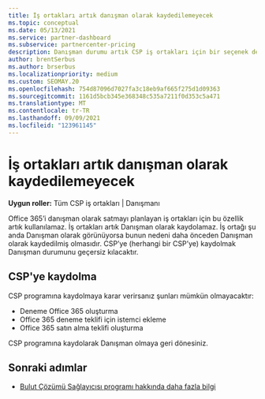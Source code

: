 ```yaml
---
title: İş ortakları artık danışman olarak kaydedilemeyecek
ms.topic: conceptual
ms.date: 05/13/2021
ms.service: partner-dashboard
ms.subservice: partnercenter-pricing
description: Danışman durumu artık CSP iş ortakları için bir seçenek değildir.
author: brentSerbus
ms.author: brserbus
ms.localizationpriority: medium
ms.custom: SEOMAY.20
ms.openlocfilehash: 754d87096d7027fa3c18eb9af665f275d1d09363
ms.sourcegitcommit: 1161d5bcb345e368348c535a7211f0d353c5a471
ms.translationtype: MT
ms.contentlocale: tr-TR
ms.lasthandoff: 09/09/2021
ms.locfileid: "123961145"
---
```

# <a name="partners-can-no-longer-enroll-as-advisors"></a>İş ortakları artık danışman olarak kaydedilemeyecek 

**Uygun roller:** Tüm CSP iş ortakları | Danışmanı

Office 365’i danışman olarak satmayı planlayan iş ortakları için bu özellik artık kullanılamaz. İş ortakları artık Danışman olarak kaydolamaz. İş ortağı şu anda Danışman olarak görünüyorsa bunun nedeni daha önceden Danışman olarak kaydedilmiş olmasıdır.
CSP’ye (herhangi bir CSP’ye) kaydolmak Danışman durumunu geçersiz kılacaktır.

## <a name="enrolling-in-csp"></a>CSP'ye kaydolma

CSP programına kaydolmaya karar verirsanız şunları mümkün olmayacaktır:

- Deneme Office 365 oluşturma
- Office 365 deneme teklifi için istemci ekleme
- Office 365 satın alma teklifi oluşturma

CSP programına kaydolarak Danışman olmaya geri dönesiniz.

## <a name="next-steps"></a>Sonraki adımlar

- [Bulut Çözümü Sağlayıcısı programı hakkında daha fazla bilgi](csp-overview.md)

